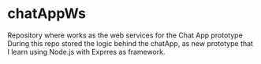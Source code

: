 # chatAppWs
Repository where works as the web services for the Chat App prototype
During this repo stored the logic behind the chatApp, as new prototype that I learn using Node.js with Exprres as framework.
